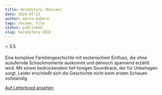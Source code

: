 ```yaml
---
title: Hereditary (Review)
date: 2024-07-13
author: marco.bakera
tags: review, film
status: published
slug: hereditary-2018
---
```


⭐ 3.5

Eine komplexe Familiengeschichte mit esoterischem Einfluss, die ohne ausufernde Schockmomente auskommt und dennoch spannend erzählt wird. Mit einem bedrückendem tief-tonigen Soundtrack, der für Unbehagen sorgt. Leider erschließt sich die Geschichte nicht beim ersten Schauen vollständig.

[Auf Letterboxd ansehen](https://boxd.it/6RuEfv)

